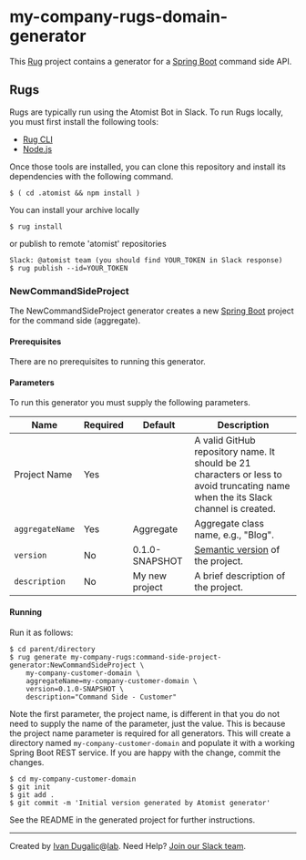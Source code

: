 # my-company-rugs-domain-generator


This [Rug][rug] project contains a generator for a [Spring Boot][boot]
command side API.

[rug]: http://docs.atomist.com/

## Rugs

Rugs are typically run using the Atomist Bot in Slack. To run Rugs
locally, you must first install the following tools:

-   [Rug CLI][rug-cli]
-   [Node.js][node]

[rug-cli]: http://docs.atomist.com/user-guide/interfaces/cli/install/
[node]: https://nodejs.org/

Once those tools are installed, you can clone this repository and
install its dependencies with the following command.

```
$ ( cd .atomist && npm install )
```

You can install your archive locally
```
$ rug install
```
or publish to remote 'atomist' repositories

```
Slack: @atomist team (you should find YOUR_TOKEN in Slack response)
$ rug publish --id=YOUR_TOKEN
```

### NewCommandSideProject

The NewCommandSideProject generator creates a new [Spring
Boot][boot] project for the command side (aggregate).

[boot]: https://projects.spring.io/spring-boot/

#### Prerequisites

There are no prerequisites to running this generator.

#### Parameters

To run this generator you must supply the following parameters.

Name | Required | Default | Description
-----|----------|---------|------------
Project Name | Yes | |  A valid GitHub repository name.  It should be 21 characters or less to avoid truncating name when the its Slack channel is created.
`aggregateName` | Yes | Aggregate | Aggregate class name, e.g., "Blog".
`version` | No | 0.1.0-SNAPSHOT | [Semantic version][semver] of the project.
`description` | No | My new project | A brief description of the project.

[semver]: http://semver.org

#### Running

Run it as follows:

```
$ cd parent/directory
$ rug generate my-company-rugs:command-side-project-generator:NewCommandSideProject \
    my-company-customer-domain \
    aggregateName=my-company-customer-domain \
    version=0.1.0-SNAPSHOT \
    description="Command Side - Customer"
```

Note the first parameter, the project name, is different in that you
do not need to supply the name of the parameter, just the value.  This
is because the project name parameter is required for all generators.
This will create a directory named `my-company-customer-domain` and populate it
with a working Spring Boot REST service.  If you are happy with the
change, commit the changes.

```
$ cd my-company-customer-domain
$ git init
$ git add .
$ git commit -m 'Initial version generated by Atomist generator'
```

See the README in the generated project for further instructions.

---
Created by [Ivan Dugalic][idugalic]@[lab][lab].
Need Help?  [Join our Slack team][slack].

[idugalic]: http://idugalic.pro
[lab]: http://lab.idugalic.pro
[slack]: https://join.slack.com/t/idugalic/signup
